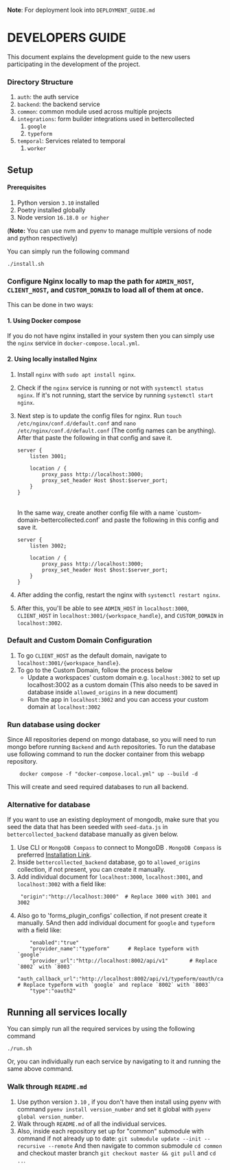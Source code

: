 **Note**: For deployment look into `DEPLOYMENT_GUIDE.md`

# DEVELOPERS GUIDE

This document explains the development guide to the new users participating in the development of the project.

### Directory Structure
1. `auth`:  the auth service
2. `backend`: the backend service
3. `common`: common module used across multiple projects
4. `integrations`: form builder integrations used in bettercollected 
   1. `google`
   2. `typeform`
5. `temporal`: Services related to temporal
   1. `worker` 


## Setup

#### Prerequisites
1. Python version `3.10` installed 
2. Poetry installed globally
3. Node version `16.18.0 or higher`

(**Note:** You can use nvm and pyenv to manage multiple versions of node and python respectively)

You can simply run the following command 
```
./install.sh 
```

### Configure Nginx locally to map the path for `ADMIN_HOST`, `CLIENT_HOST`, and `CUSTOM_DOMAIN` to load all of them at once.

This can be done in two ways:

#### 1. Using Docker compose

If you do not have nginx installed in your system then you can simply use the `nginx` service in `docker-compose.local.yml`.


#### 2. Using locally installed Nginx

1. Install `nginx` with `sudo apt install nginx`.
2. Check if the `nginx` service is running or not with `systemctl status nginx`. If it's not running, start the service by running `systemctl start nginx`.
3. Next step is to update the config files for nginx. Run `touch /etc/nginx/conf.d/default.conf` and `nano /etc/nginx/conf.d/default.conf` (The config names can be anything). After that paste the following in that config and save it.

    ```
    server {
        listen 3001;

        location / {
            proxy_pass http://localhost:3000;
            proxy_set_header Host $host:$server_port;
        }
    }
    ```

    <br/>
    In the same way, create another config file with a name `custom-domain-bettercollected.conf` and paste the following in this config and save it.

    ```
    server {
        listen 3002;

        location / {
            proxy_pass http://localhost:3000;
            proxy_set_header Host $host:$server_port;
        }
    }
    ```

4. After adding the config, restart the nginx with `systemctl restart nginx`.
5. After this, you'll be able to see `ADMIN_HOST` in `localhost:3000`, `CLIENT_HOST` in `localhost:3001/{workspace_handle}`, and `CUSTOM_DOMAIN` in `localhost:3002`.

### Default and Custom Domain Configuration

1. To go `CLIENT_HOST` as the default domain, navigate to `localhost:3001/{workspace_handle}`.
2. To go to the Custom Domain, follow the process below
    - Update a workspaces' custom domain e.g. `localhost:3002` to set up localhost:3002 as a custom domain (This also needs to be saved in database inside `allowed_origins` in a new document)
    - Run the app in `localhost:3002` and you can access your custom domain at `localhost:3002`


### Run database using docker

Since All repositories depend on mongo database, so you will need to run mongo before running `Backend` and `Auth` repositories. To run the database
use following command to run the docker container from this webapp repository.

```
    docker compose -f "docker-compose.local.yml" up --build -d
```


This will create and seed required databases to run all backend.

### Alternative for database

If you want to use an existing deployment of mongodb, make sure that you seed the data that has been seeded with `seed-data.js` in `bettercollected_backend` database manually as given below.

1. Use CLI or `MongoDB Compass` to connect to MongoDB . `MongoDB Compass` is preferred [Installation Link](https://www.mongodb.com/try/download/compass).
2. Inside `bettercollected_backend` database, go to `allowed_origins` collection, if not present, you can create it manually.
3. Add individual document for `localhost:3000`, `localhost:3001`, and `localhost:3002` with a field like:
    ```
     "origin":"http://localhost:3000"  # Replace 3000 with 3001 and 3002
    ```
4. Also go to 'forms_plugin_configs' collection, if not present create it manually.
5And then add individual document for `google` and `typeform` with a field like:
    ```
        "enabled":"true"
        "provider_name":"typeform"      # Replace typeform with `google`
        "provider_url":"http://localhost:8002/api/v1"       # Replace `8002` with `8003`
        "auth_callback_url":"http://localhost:8002/api/v1/typeform/oauth/callback"      # Replace typeform with `google` and replace `8002` with `8003`
        "type":"oauth2"
    ```


## Running all services locally

You can simply run all the required services by using the following command
```shell
./run.sh
```

Or, you can individually run each service by navigating to it and running the same above command.

### Walk through `README.md`

1.  Use python version `3.10` , if you don't have then install using pyenv with command `pyenv install version_number` and set it global with `pyenv global version_number`.
2.  Walk through `README.md` of all the individual services.
3.  Also, inside each repository set up for "common" submodule with command if not already up to date:
    `git submodule update --init --recursive --remote`
    And then navigate to common submodule `cd common` and checkout master branch `git checkout master && git pull` and `cd ..`.

